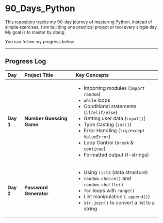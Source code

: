 # 90_Days_Python
This repository tracks my 90-day journey of mastering Python.
Instead of simple exercises, I am building one practical project or tool every single day. My goal is to master by *doing*.

You can follow my progress below.

---

## Progress Log
| Day | Project Title | Key Concepts |
| :--- | :--- | :--- |
| **Day 1** | **Number Guessing Game** | <ul><li>Importing modules (<code>import random</code>)</li><li><code>while</code> loops </li><li>Conditional statements (<code>if/elif/else</code>)</li><li>Getting user data (<code>input()</code>)</li><li>Type Casting (<code>int()</code>)</li><li>Error Handling (<code>try/except ValueError</code>)</li><li>Loop Control (<code>break</code> & <code>continue</code>)</li><li>Formatted output (f-strings)</li></ul> |
| **Day 2** | **Password Generator** | <ul><li>Using `list`s (data structure)</li><li>`random.choice()` and `random.shuffle()`</li><li>`for` loops with `range()`</li><li>List manipulation (`.append()`)</li><li>`str.join()` to convert a list to a string</li></ul> |
